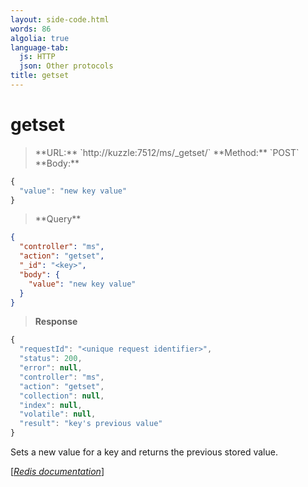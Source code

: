 ```yaml
---
layout: side-code.html
words: 86
algolia: true
language-tab:
  js: HTTP
  json: Other protocols
title: getset
---
```


# getset



<blockquote class="js">
<p>
**URL:** `http://kuzzle:7512/ms/_getset/<key>`  
**Method:** `POST`  
**Body:**
</p>
</blockquote>


```js
{
  "value": "new key value"
}
```



<blockquote class="json">
<p>
**Query**
</p>
</blockquote>


```json
{
  "controller": "ms",
  "action": "getset",
  "_id": "<key>",
  "body": {
    "value": "new key value"
  }
}
```

>**Response**

```javascript
{
  "requestId": "<unique request identifier>",
  "status": 200,
  "error": null,
  "controller": "ms",
  "action": "getset",
  "collection": null,
  "index": null,
  "volatile": null,
  "result": "key's previous value"
}
```

Sets a new value for a key and returns the previous stored value.

[[_Redis documentation_]](https://redis.io/commands/getset)
